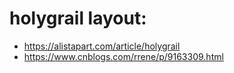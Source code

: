 # holygrail layout:
- https://alistapart.com/article/holygrail
- https://www.cnblogs.com/rrene/p/9163309.html